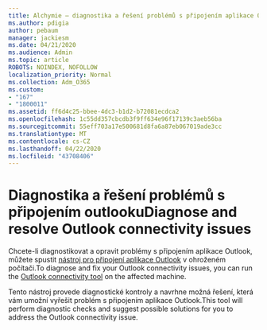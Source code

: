 ```yaml
---
title: Alchymie – diagnostika a řešení problémů s připojením aplikace Outlook
ms.author: pdigia
author: pebaum
manager: jackiesm
ms.date: 04/21/2020
ms.audience: Admin
ms.topic: article
ROBOTS: NOINDEX, NOFOLLOW
localization_priority: Normal
ms.collection: Adm_O365
ms.custom:
- "167"
- "1800011"
ms.assetid: ff6d4c25-bbee-4dc3-b1d2-b72081ecdca2
ms.openlocfilehash: 1c55dd357cbcdb3f9ff634e96f17139c3aeb56ba
ms.sourcegitcommit: 55eff703a17e500681d8fa6a87eb067019ade3cc
ms.translationtype: MT
ms.contentlocale: cs-CZ
ms.lasthandoff: 04/22/2020
ms.locfileid: "43708406"
---
```

# <a name="diagnose-and-resolve-outlook-connectivity-issues"></a><span data-ttu-id="c7f4a-102">Diagnostika a řešení problémů s připojením outlooku</span><span class="sxs-lookup"><span data-stu-id="c7f4a-102">Diagnose and resolve Outlook connectivity issues</span></span>

<span data-ttu-id="c7f4a-103">Chcete-li diagnostikovat a opravit problémy s připojením aplikace Outlook, můžete spustit [nástroj pro připojení aplikace Outlook](https://aka.ms/SaRA-OutlookDisconnect-Alchemy) v ohroženém počítači.</span><span class="sxs-lookup"><span data-stu-id="c7f4a-103">To diagnose and fix your Outlook connectivity issues, you can run the [Outlook connectivity tool](https://aka.ms/SaRA-OutlookDisconnect-Alchemy) on the affected machine.</span></span>
  
<span data-ttu-id="c7f4a-104">Tento nástroj provede diagnostické kontroly a navrhne možná řešení, která vám umožní vyřešit problém s připojením aplikace Outlook.</span><span class="sxs-lookup"><span data-stu-id="c7f4a-104">This tool will perform diagnostic checks and suggest possible solutions for you to address the Outlook connectivity issue.</span></span>
  